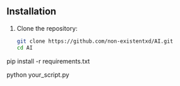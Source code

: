 ## Installation

1. Clone the repository:
   ```bash
   git clone https://github.com/non-existentxd/AI.git
   cd AI


pip install -r requirements.txt


python your_script.py



